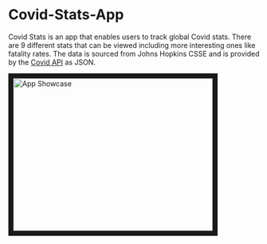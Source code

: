 # Covid-Stats-App

Covid Stats is an app that enables users to track global Covid stats. There are 9
different stats that can be viewed including more interesting ones like fatality rates.
The data is sourced from Johns Hopkins CSSE and is provided by the [Covid API](https://covid19api.com/) as JSON. 

<a href="http://www.youtube.com/watch?feature=player_embedded&v=pQ_T457ort4
" target="_blank"><img src="http://img.youtube.com/vi/pQ_T457ort4/0.jpg" 
alt="App Showcase" width="400" height="306" border="10" /></a>
